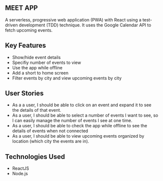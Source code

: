 ## MEET APP 
A serverless, progressive web application (PWA) with React using a test-driven development (TDD) technique. It uses the Google Calendar API to fetch upcoming events.

## Key Features 
 - Show/hide event details
 - Specifiy number of events to view
 - Use the app while offline
 - Add a short to home screen 
 - Filter events by city and view upcoming events by city

## User Stories
 - As a a user, I should be able to click on an event and expand it to see the details of that event.
 - As a user, I should be able to select a number of events I want to see, so I can easily manage the number of events I see at one time.
 - As a user, I should be able to check the app while offline to see the details of events when not connected
 - As a user, I should be able to view upcoming events organized by location (which city the events are in).

## Technologies Used
 - ReactJS
 - Node.js
